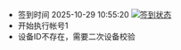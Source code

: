 - 签到时间 2025-10-29 10:55:20 [![签到状态](https://github.com/y377/189pan/actions/workflows/main.yml/badge.svg?branch=main)](https://github.com/y377/189pan/actions/workflows/main.yml)
- 开始执行帐号1
- 设备ID不存在，需要二次设备校验
